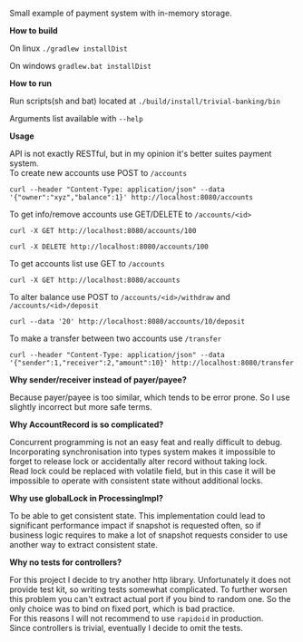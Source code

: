 Small example of payment system with in-memory storage.

**How to build**

On linux `./gradlew installDist`

On windows `gradlew.bat installDist`

**How to run**

Run scripts(sh and bat) located at `./build/install/trivial-banking/bin`

Arguments list available with `--help`

**Usage**

API is not exactly RESTful, but in my opinion it's better suites payment system.\
To create new accounts use POST to `/accounts`

`curl --header "Content-Type: application/json" --data '{"owner":"xyz","balance":1}' http://localhost:8080/accounts`

To get info/remove accounts use GET/DELETE to `/accounts/<id>`

`curl -X GET http://localhost:8080/accounts/100`

`curl -X DELETE http://localhost:8080/accounts/100`

To get accounts list use GET to `/accounts`

`curl -X GET http://localhost:8080/accounts`

To alter balance use POST to `/accounts/<id>/withdraw` and `/accounts/<id>/deposit`

`curl --data '20' http://localhost:8080/accounts/10/deposit`

To make a transfer between two accounts use `/transfer`

`curl --header "Content-Type: application/json" --data '{"sender":1,"receiver":2,"amount":10}' http://localhost:8080/transfer`

**Why sender/receiver instead of payer/payee?**

Because payer/payee is too similar, which tends to be error prone.
So I use slightly incorrect but more safe terms. 

**Why AccountRecord is so complicated?**

Concurrent programming is not an easy feat and really difficult to debug.
Incorporating synchronisation into types system makes it impossible to forget to release lock or accidentally alter record without taking lock.\
Read lock could be replaced with volatile field, but in this case it will be impossible to operate with consistent state without additional locks.

**Why use globalLock in ProcessingImpl?**

To be able to get consistent state.
This implementation could lead to significant performance impact if snapshot is requested often,
so if business logic requires to make a lot of snapshot requests consider to use another way to extract consistent state.

**Why no tests for controllers?**

For this project I decide to try another http library.
Unfortunately it does not provide test kit, so writing tests somewhat complicated.
To further worsen this problem you can't extract actual port if you bind to random one.
So the only choice was to bind on fixed port, which is bad practice.\
For this reasons I will not recommend to use `rapidoid` in production.\
Since controllers is trivial, eventually I decide to omit the tests.
